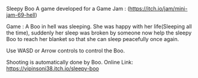 Sleepy Boo
A game developed for a Game Jam : (https://itch.io/jam/mini-jam-69-hell)

Game : A Boo in hell was sleeping. She was happy with her life(Sleeping all the time), suddenly her sleep was broken by someone now help the sleepy Boo to reach her blanket so that she can sleep peacefully once again.



Use WASD or Arrow controls to control the Boo.

Shooting is automatically done by Boo.
Online Link: https://vipinsoni38.itch.io/sleepy-boo

